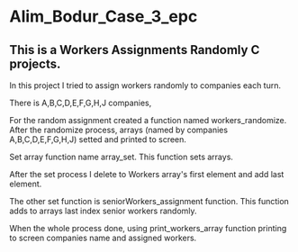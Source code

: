 # Alim_Bodur_Case_3_epc

## This is a Workers Assignments Randomly C projects.

In this project I tried to assign workers randomly to companies each turn. 

There is A,B,C,D,E,F,G,H,J companies,

For the random assignment created a function named workers_randomize. After the randomize process, arrays (named by companies A,B,C,D,E,F,G,H,J) setted and printed to screen.

Set array function name array_set. This function sets arrays.

After the set process I delete to Workers array's first element and add last element.

The other set function is seniorWorkers_assignment function. This function adds to arrays last index senior workers randomly.

When the whole process done, using print_workers_array function printing to screen companies name and assigned workers.
